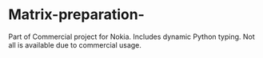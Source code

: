 # Matrix-preparation-
Part of Commercial project for Nokia. Includes dynamic Python typing. Not all is available due to commercial usage.

